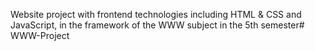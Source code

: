 Website project with frontend technologies including
HTML & CSS and JavaScript, in the framework of the WWW subject 
in the 5th semester# WWW-Project
